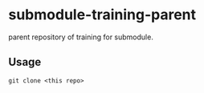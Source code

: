 # submodule-training-parent
parent repository of training for submodule. 

## Usage

```
git clone <this repo>
```

